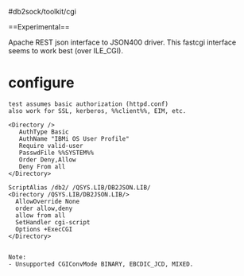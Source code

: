 #db2sock/toolkit/cgi

==Experimental==

Apache REST json interface to JSON400 driver. 
This fastcgi interface seems to work best (over ILE_CGI).

# configure

```
test assumes basic authorization (httpd.conf)
also work for SSL, kerberos, %%client%%, EIM, etc.

<Directory />       
   AuthType Basic
   AuthName "IBMi OS User Profile"
   Require valid-user
   PasswdFile %%SYSTEM%%
   Order Deny,Allow 
   Deny From all     
</Directory>

ScriptAlias /db2/ /QSYS.LIB/DB2JSON.LIB/
<Directory /QSYS.LIB/DB2JSON.LIB/>
  AllowOverride None
  order allow,deny
  allow from all
  SetHandler cgi-script
  Options +ExecCGI
</Directory>


Note: 
- Unsupported CGIConvMode BINARY, EBCDIC_JCD, MIXED.
```

